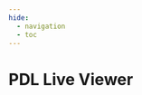 ```yaml
---
hide:
  - navigation
  - toc
---
```

# PDL Live Viewer

<style>
.md-grid {max-width: unset; margin-top: 0;}
.md-typeset h1,
.md-content__button {
  display: none;
}
.md-typeset ol.pf-v6-c-breadcrumb__list, .md-typeset ul.pdl-breadcrumb-bar, .md-typeset ul.pf-v6-c-tabs__list {
  margin-top:0;
  margin-bottom:0;
  margin-left:0;
  list-style-type: none;
  display: flex;
}
.md-typeset ol.pf-v6-c-breadcrumb__list li, .md-typeset ul.pdl-breadcrumb-bar li, .md-typeset ul.pf-v6-c-tabs__list li {
  margin-bottom: 0;
  margin-left: 0;
}
.pdl-replay-button {
  display: none !important;
}
.md-typeset dd.pf-v6-c-description-list__description {
  margin:0;
}
</style>

<script type="module" crossorigin src="pdl.js"></script>
<link rel="stylesheet" crossorigin href="pdl9.css">
<div id="root"></div>
